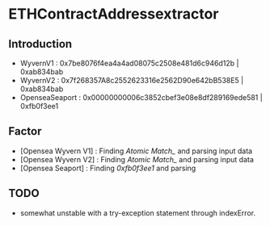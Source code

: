# ETHContractAddressextractor

## Introduction
- WyvernV1 : 0x7be8076f4ea4a4ad08075c2508e481d6c946d12b | 0xab834bab
- WyvernV2 : 0x7f268357A8c2552623316e2562D90e642bB538E5 | 0xab834bab
- OpenseaSeaport : 0x00000000006c3852cbef3e08e8df289169ede581 | 0xfb0f3ee1

## Factor
- [Opensea Wyvern V1] : Finding *Atomic Match_* and parsing input data
- [Opensea Wyvern V2] : Finding *Atomic Match_* and parsing input data
- [Opensea Seaport] : Finding *0xfb0f3ee1* and parsing 

## TODO
- somewhat unstable with a try-exception statement through indexError.
